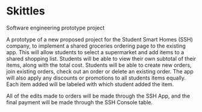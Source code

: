 # Skittles
Software engineering prototype project

A prototype of a new proposed project for the Student Smart Homes (SSH) company, to implement a shared groceries ordering page to the existing app. This will allow students to select a supermarket and add items to a shared shopping list. Students will be able to view their own subtotal of their items, along with the total cost. Students will be able to create new orders, join existing orders, check out an order or delete an existing order. The app will also apply any discounts or promotions to all students items equally. Each item added will be labeled with which student added the item. 

All of the edits made to orders will be made through the SSH App, and the final payment will be made through the SSH Console table.
